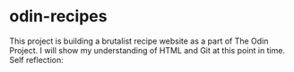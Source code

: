 # odin-recipes
This project is building a brutalist recipe website as a part of The Odin Project. I will show my understanding of HTML and Git at this point in time. 
Self reflection:
